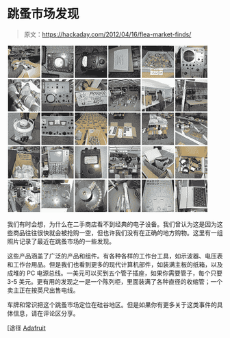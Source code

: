 # 跳蚤市场发现

> 原文：<https://hackaday.com/2012/04/16/flea-market-finds/>

![](img/494c03bfac6e671302ad09cecc31593a.png "flea-market-finds")

我们有时会想，为什么在二手商店看不到经典的电子设备。我们曾认为这是因为这些商品往往很快就会被抢购一空，但也许我们没有在正确的地方购物。这里有一组照片记录了最近在跳蚤市场的一些发现。

这些产品涵盖了广泛的产品和组件。有各种各样的工作台工具，如示波器、电压表和工作台用品。但是我们也看到更多的现代计算机部件，如装满主板的纸箱，以及成堆的 PC 电源总线。一美元可以买到五个管子插座，如果你需要管子，每个只要 3-5 美元。更有用的发现之一是一个陈列柜，里面装满了各种直径的收缩管；一个卖主正在按英尺出售电线。

车牌和常识把这个跳蚤市场定位在硅谷地区。但是如果你有更多关于这类事件的具体信息，请在评论区分享。

[途径 [Adafruit](http://www.adafruit.com/blog/2012/04/15/electronics-flea-market-04-14-2012/)